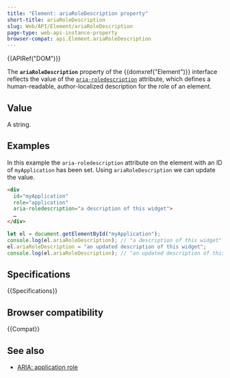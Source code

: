 ```yaml
---
title: "Element: ariaRoleDescription property"
short-title: ariaRoleDescription
slug: Web/API/Element/ariaRoleDescription
page-type: web-api-instance-property
browser-compat: api.Element.ariaRoleDescription
---
```


{{APIRef("DOM")}}

The **`ariaRoleDescription`** property of the {{domxref("Element")}} interface reflects the value of the [`aria-roledescription`](/en-US/docs/Web/Accessibility/ARIA/Reference/Attributes/aria-roledescription) attribute, which defines a human-readable, author-localized description for the role of an element.

## Value

A string.

## Examples

In this example the `aria-roledescription` attribute on the element with an ID of `myApplication` has been set. Using `ariaRoleDescription` we can update the value.

```html
<div
  id="myApplication"
  role="application"
  aria-roledescription="a description of this widget">
  …
</div>
```

```js
let el = document.getElementById("myApplication");
console.log(el.ariaRoleDescription); // "a description of this widget"
el.ariaRoleDescription = "an updated description of this widget";
console.log(el.ariaRoleDescription); // "an updated description of this widget"
```

## Specifications

{{Specifications}}

## Browser compatibility

{{Compat}}

## See also

- [ARIA: application role](/en-US/docs/Web/Accessibility/ARIA/Roles/application_role)
